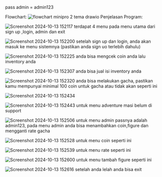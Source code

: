 pass admin = admin123

Flowchart:
![flowchart minipro 2 tema drawio](https://github.com/user-attachments/assets/7895e567-3720-47b6-bec5-be7eb1997cc4)
Penjelasan Program:

![Screenshot 2024-10-13 152117](https://github.com/user-attachments/assets/9976963e-2b19-4493-a9b0-dba11c6fa2c2)
terdapat 4 menu pada menu utama dari sign up ,login, admin dan exit

![Screenshot 2024-10-13 152200](https://github.com/user-attachments/assets/56bb61b5-919c-4fef-bc71-760a21deaadc)
setelah sign up dan login, anda akan masuk ke menu sistemnya (pastikan anda sign uo terlebih dahulu)

![Screenshot 2024-10-13 152225](https://github.com/user-attachments/assets/195fd04b-c9fd-48a5-b43a-e0e50ccdb625)
anda bisa mengcek coin anda lalu inventory anda 

![Screenshot 2024-10-13 152307](https://github.com/user-attachments/assets/136ab56d-32c4-4b4f-aee2-79f793646e75)
anda bisa jual isi inventory anda 

![Screenshot 2024-10-13 152320](https://github.com/user-attachments/assets/d8be9bbd-61f1-40ec-b8c3-c4b7701cfc0b)
anda bisa melakukan gacha, pastikan kamu mempunyai minimal 100 coin untuk gacha atau tidak akan seperti ini

![Screenshot 2024-10-13 152434](https://github.com/user-attachments/assets/a5eae923-1733-4357-9735-b3973443d9c8)

![Screenshot 2024-10-13 152443](https://github.com/user-attachments/assets/bb96250e-08d6-4a34-98dd-7c1dce090344)
untuk menu adventure masi belum di support

![Screenshot 2024-10-13 152506](https://github.com/user-attachments/assets/cebef37a-9d7f-4862-816d-bb90e27129ee)
untuk menu admin passnya adalah admin123,
pada menu admin anda bisa menambahkan coin,figure dan mengganti rate gacha 

![Screenshot 2024-10-13 152528](https://github.com/user-attachments/assets/01ede01e-d5a8-45f8-a6a4-feacefba75f6)
untuk menu coin seperti ini

![Screenshot 2024-10-13 152539](https://github.com/user-attachments/assets/3a5b5150-52b8-4a9f-b268-4fe78a002375)
untuk menu rate seperti ini

![Screenshot 2024-10-13 152600](https://github.com/user-attachments/assets/022ecf7e-7c9b-4f73-9e4e-d278265d5b1d)
untuk menu tambah figure seperti ini

![Screenshot 2024-10-13 152616](https://github.com/user-attachments/assets/f18296c1-7084-43a2-bb30-2ee10beb3e27)
setelah anda lelah anda bisa exit
